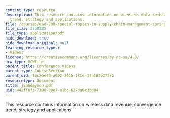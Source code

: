 ```yaml
---
content_type: resource
description: This resource contains information on wireless data revenue, convergence
  trend, strategy and applications.
file: /courses/esd-290-special-topics-in-supply-chain-management-spring-2005/442ff6f3730838e7a1bc627da6c3bd04_jinheeyoon.pdf
file_size: 2268325
file_type: application/pdf
hide_download: true
hide_download_original: null
learning_resource_types:
- Videos
license: https://creativecommons.org/licenses/by-nc-sa/4.0/
ocw_type: OCWFile
parent_title: Conference Videos
parent_type: CourseSection
parent_uid: 16c26e40-a092-2015-181e-34a102b27256
resourcetype: Document
title: jinheeyoon.pdf
uid: 442ff6f3-7308-38e7-a1bc-627da6c3bd04
---
```

This resource contains information on wireless data revenue, convergence trend, strategy and applications.